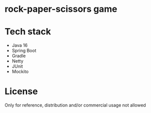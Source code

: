 # rock-paper-scissors game


# Tech stack

 * Java 16
 * Spring Boot
 * Gradle
 * Netty
 * JUnit
 * Mockito 


# License

Only for reference, distribution and/or commercial usage not allowed
